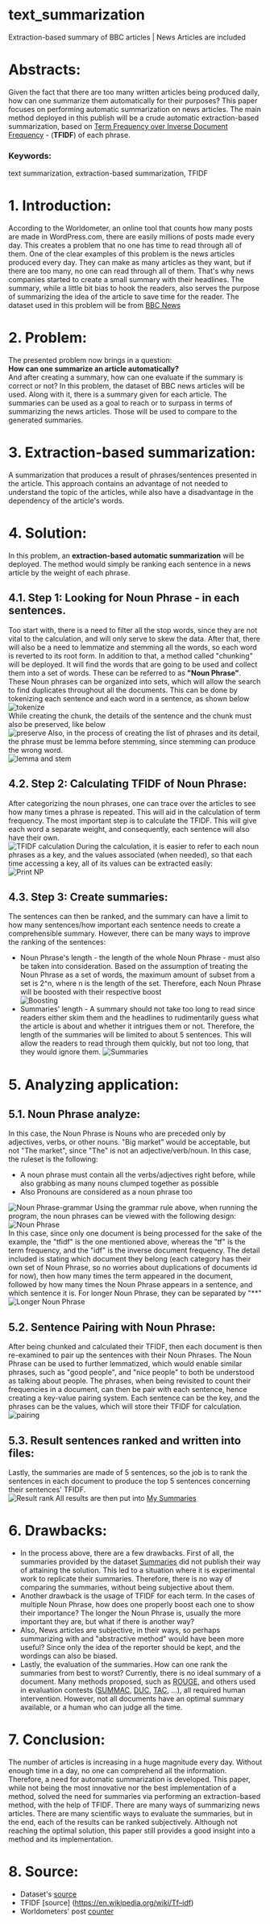 # text_summarization
Extraction-based summary of BBC articles | News Articles are included

# Abstracts:
Given the fact that there are too many written articles being produced daily, how can one summarize them automatically for their purposes? This paper focuses on performing automatic summarization on news articles. The main method deployed in this publish will be a crude automatic extraction-based summarization, based on [Term Frequency over Inverse Document Frequency](https://en.wikipedia.org/wiki/Tf–idf) - (**TFIDF**) of each phrase. 

### Keywords:
text summarization, extraction-based summarization, TFIDF


# 1. Introduction:
According to the Worldometer, an online tool that counts how many posts are made in WordPress.com, there are easily millions of posts made every day. This creates a problem that no one has time to read through all of them. One of the clear examples of this problem is the news articles produced every day. They can make as many articles as they want, but if there are too many, no one can read through all of them. That's why news companies started to create a small summary with their headlines. The summary, while a little bit bias to hook the readers, also serves the purpose of summarizing the idea of the article to save time for the reader.
The dataset used in this problem will be from [BBC News](https://github.com/mdhdoan/text_summarization/tree/master/BBC%20News%20Summary)


# 2. Problem:
The presented problem now brings in a question:  
**How can one summarize an article automatically?**  
And after creating a summary, how can one evaluate if the summary is correct or not?
In this problem, the dataset of BBC news articles will be used. Along with it, there is a summary given for each article. The summaries can be used as a goal to reach or to surpass in terms of summarizing the news articles. Those will be used to compare to the generated summaries.


# 3. Extraction-based summarization:
A summarization that produces a result of phrases/sentences presented in the article. This approach contains an advantage of not needed to understand the topic of the articles, while also have a disadvantage in the dependency of the article's words. 


# 4. Solution:
In this problem, an **extraction-based automatic summarization** will be deployed. The method would simply be ranking each sentence in a news article by the weight of each phrase.

## 4.1. Step 1: Looking for Noun Phrase - in each sentences.  
Too start with, there is a need to filter all the stop words, since they are not vital to the calculation, and will only serve to skew the data. After that, there will also be a need to lemmatize and stemming all the words, so each word is reverted to its root form. In addition to that, a method called "chunking" will be deployed. It will find the words that are going to be used and collect them into a set of words. These can be referred to as **"Noun Phrase"**. These Noun phrases can be organized into sets, which will allow the search to find duplicates throughout all the documents.
This can be done by tokenizing each sentence and each word in a sentence, as shown below   
![tokenize](https://github.com/mdhdoan/text_summarization/blob/master/Code%20pictures/Screen%20Shot%202020-06-18%20at%201.01.02%20PM.png)  
While creating the chunk, the details of the sentence and the chunk must also be preserved, like below    
![preserve](https://github.com/mdhdoan/text_summarization/blob/master/Code%20pictures/Screen%20Shot%202020-06-18%20at%201.01.20%20PM.png)
Also, in the process of creating the list of phrases and its detail, the phrase must be lemma before stemming, since stemming can produce the wrong word.  
![lemma and stem](https://github.com/mdhdoan/text_summarization/blob/master/Code%20pictures/Screen%20Shot%202020-06-18%20at%201.02.46%20PM.png)  

## 4.2. Step 2: Calculating TFIDF of Noun Phrase: 
After categorizing the noun phrases, one can trace over the articles to see how many times a phrase is repeated. This will aid in the calculation of term frequency. The most important step is to calculate the TFIDF. This will give each word a separate weight, and consequently, each sentence will also have their own.  
![TFIDF calculation](https://github.com/mdhdoan/text_summarization/blob/master/Code%20pictures/Screen%20Shot%202020-06-18%20at%201.04.06%20PM.png)
During the calculation, it is easier to refer to each noun phrases as a key, and the values associated (when needed), so that each time accessing a key, all of its values can be extracted easily:  
![Print NP](https://github.com/mdhdoan/text_summarization/blob/master/Code%20pictures/Screen%20Shot%202020-06-18%20at%201.04.36%20PM.png)

## 4.3. Step 3: Create summaries:
The sentences can then be ranked, and the summary can have a limit to how many sentences/how important each sentence needs to create a comprehensible summary.
However, there can be many ways to improve the ranking of the sentences:
* Noun Phrase's length - the length of the whole Noun Phrase - must also be taken into consideration. Based on the assumption of treating the Noun Phrase as a set of words, the maximum amount of subset from a set is 2^n, where n is the length of the set. Therefore, each Noun Phrase will be boosted with their respective boost  
![Boosting](https://github.com/mdhdoan/text_summarization/blob/master/Code%20pictures/Screen%20Shot%202020-06-18%20at%204.51.50%20PM.png)
* Summaries' length - A summary should not take too long to read since readers either skim them and the headlines to rudimentarily guess what the article is about and whether it intrigues them or not. Therefore, the length of the summaries will be limited to about 5 sentences. This will allow the readers to read through them quickly, but not too long, that they would ignore them. 
![Summaries](https://github.com/mdhdoan/text_summarization/blob/master/Code%20pictures/Screen%20Shot%202020-06-18%20at%204.52.59%20PM.png)


# 5. Analyzing application:

## 5.1. Noun Phrase analyze:
In this case, the Noun Phrase is Nouns who are preceded only by adjectives, verbs, or other nouns. "Big market" would be acceptable, but not "The market", since "The" is not an adjective/verb/noun.
In this case, the ruleset is the following: 
* A noun phrase must contain all the verbs/adjectives right before, while also grabbing as many nouns clumped together as possible
* Also Pronouns are considered as a noun phrase too  

![Noun Phrase-grammar](https://github.com/mdhdoan/text_summarization/blob/master/Code%20pictures/Screen%20Shot%202020-06-18%20at%201.02.00%20PM.png)
Using the grammar rule above, when running the program, the noun phrases can be viewed with the following design:  
![Noun Phrase](https://github.com/mdhdoan/text_summarization/blob/master/Terminal%20pictures/Screen%20Shot%202020-06-13%20at%2010.34.32%20AM.png)  
In this case, since only one document is being processed for the sake of the example, the "tfidf" is the one mentioned above, whereas the "tf" is the term frequency, and the "idf" is the inverse document frequency. The detail included is stating which document they belong (each category has their own set of Noun Phrase, so no worries about duplications of documents id for now), then how many times the term appeared in the document, followed by how many times the Noun Phrase appears in a sentence, and which sentence it is.
For longer Noun Phrase, they can be separated by "\*\*"  
![Longer Noun Phrase](https://github.com/mdhdoan/text_summarization/blob/master/Terminal%20pictures/Screen%20Shot%202020-06-13%20at%2010.34.49%20AM.png)  

## 5.2. Sentence Pairing with Noun Phrase: 
After being chunked and calculated their TFIDF, then each document is then re-examined to pair up the sentences with their Noun Phrases. The Noun Phrase can be used to further lemmatized, which would enable similar phrases, such as "good people", and "nice people" to both be understood as talking about people.
The phrases, when being revisited to count their frequencies in a document, can then be pair with each sentence, hence creating a key-value pairing system. Each sentence can be the key, and the phrases can be the values, which will store their TFIDF for calculation.  
![pairing](https://github.com/mdhdoan/text_summarization/blob/master/Terminal%20pictures/Screen%20Shot%202020-06-13%20at%2010.35.17%20AM.png)  

## 5.3. Result sentences ranked and written into files:
Lastly, the summaries are made of 5 sentences, so the job is to rank the sentences in each document to produce the top 5 sentences concerning their sentences' TFIDF.    
![Result rank](https://github.com/mdhdoan/text_summarization/blob/master/Terminal%20pictures/Screen%20Shot%202020-06-13%20at%2010.35.30%20AM.png) 
All results are then put into [My Summaries](https://github.com/mdhdoan/text_summarization/tree/master/My%20Summaries) 


# 6. Drawbacks:
* In the process above, there are a few drawbacks. First of all, the summaries provided by the dataset [Summaries](https://github.com/mdhdoan/text_summarization/tree/master/BBC%20News%20Summary/Summaries) did not publish their way of attaining the solution. This led to a situation where it is experimental work to replicate their summaries. Therefore, there is no way of comparing the summaries, without being subjective about them.   
* Another drawback is the usage of TFIDF for each term. In the cases of multiple Noun Phrase, how does one properly boost each one to show their importance? The longer the Noun Phrase is, usually the more important they are, but what if there is another way?
* Also, News articles are subjective, in their ways, so perhaps summarizing with and "abstractive method" would have been more useful? Since only the idea of the reporter should be kept, and the wordings can also be biased.  
* Lastly, the evaluation of the summaries. How can one rank the summaries from best to worst? Currently, there is no ideal summary of a document. Many methods proposed, such as [ROUGE](https://en.wikipedia.org/wiki/ROUGE_(metric)), and others used in evaluation contests ([SUMMAC](https://www-nlpir.nist.gov/related_projects/tipster_summac/), [DUC](https://duc.nist.gov), [TAC](https://tac.nist.gov), ...), all required human intervention. However, not all documents have an optimal summary available, or a human who can judge all the time.


# 7. Conclusion:
The number of articles is increasing in a huge magnitude every day. Without enough time in a day, no one can comprehend all the information. Therefore, a need for automatic summarization is developed. This paper, while not being the most innovative nor the best implementation of a method, solved the need for summaries via performing an extraction-based method, with the help of TFIDF. There are many ways of summarizing news articles. There are many scientific ways to evaluate the summaries, but in the end, each of the results can be ranked subjectively. Although not reaching the optimal solution, this paper still provides a good insight into a method and its implementation.  

# 8. Source:
* Dataset's [source](https://www.kaggle.com/pariza/bbc-news-summary/data)  
* TFIDF [source] (https://en.wikipedia.org/wiki/Tf–idf)
* Worldometers' post [counter](https://www.worldometers.info/blogs/)
